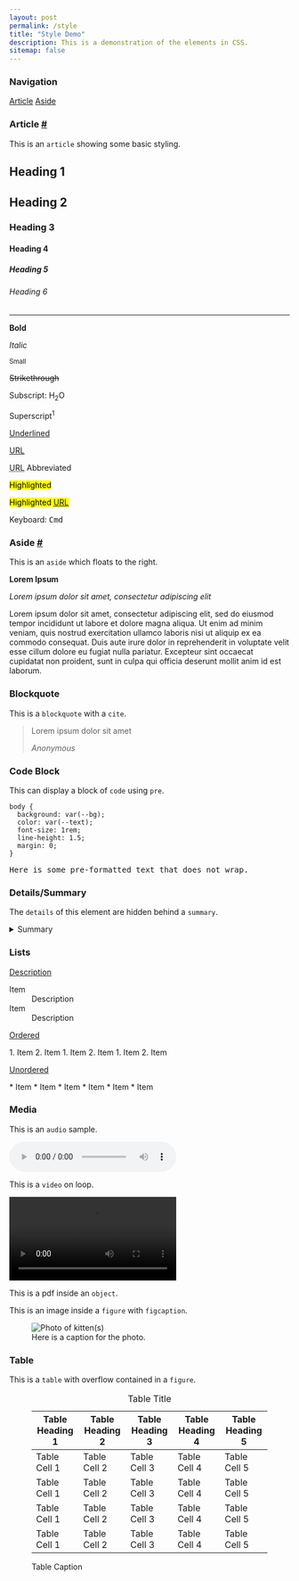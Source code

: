 ```yaml
---
layout: post
permalink: /style
title: "Style Demo"
description: This is a demonstration of the elements in CSS.
sitemap: false
---
```

### Navigation

<nav>
<a href="#article">Article</a>
<a href="#aside">Aside</a>
</nav>

<h3 id="article">Article <a class="anchor" href="#article">#</a></h3>

This is an `article` showing some basic styling.

<article>
<h1>Heading 1</h1>
<h2>Heading 2</h2>
<h3>Heading 3</h3>
<h4>Heading 4</h4>
<h5>Heading 5</h5>
<h6>Heading 6</h6>
<hr>
<p><b>Bold</b></p>
<p><i>Italic</i></p>
<p><small>Small</small></p>
<p><s>Strikethrough</s></p>
<p>Subscript: H<sub>2</sub>O</p>
<p>Superscript<sup>1</sup></p>
<p><u>Underlined</u></p>
<p><a href="https://example.com" target="_blank">URL</a></p>
<p><abbr title="Uniform Resource Locator">URL</abbr> Abbreviated</p>
<p><mark>Highlighted</mark></p>
<p><mark>Highlighted <a href="https://example.com" target="_blank">URL</a></mark></p>
<p>Keyboard: <kbd>Cmd</kbd></p>
</article>

<h3 id="aside">Aside <a class="anchor" href="#aside">#</a></h3>

This is an `aside` which floats to the right.

<aside>
<p><b>Lorem Ipsum</b></p>
<p><i>Lorem ipsum dolor sit amet, consectetur adipiscing elit</i></p>
</aside>
Lorem ipsum dolor sit amet, consectetur adipiscing elit, sed do eiusmod tempor incididunt ut labore et dolore magna aliqua. Ut enim ad minim veniam, quis nostrud exercitation ullamco laboris nisi ut aliquip ex ea commodo consequat. Duis aute irure dolor in reprehenderit in voluptate velit esse cillum dolore eu fugiat nulla pariatur. Excepteur sint occaecat cupidatat non proident, sunt in culpa qui officia deserunt mollit anim id est laborum.

### Blockquote

This is a `blockquote` with a `cite`.

> Lorem ipsum dolor sit amet
>
> <cite>Anonymous</cite>

### Code Block

This can display a block of `code` using `pre`.

```
body {
  background: var(--bg);
  color: var(--text);
  font-size: 1rem;
  line-height: 1.5;
  margin: 0;
}
```

<pre>Here is some pre-formatted text that does not wrap.</pre>

### Details/Summary

The `details` of this element are hidden behind a `summary`.

<details>
  <summary>Summary</summary>
  Some text
</details>

### Lists

<p><u>Description</u></p>
<dl>
  <dt>Item</dt>
  <dd>Description</dd>
  <dt>Item</dt>
  <dd>Description</dd>
</dl> 

<p><u>Ordered</u></p>
1. Item
2. Item
    1. Item
    2. Item
        1. Item
        2. Item

<p><u>Unordered</u></p>
* Item
* Item
  * Item
  * Item
    * Item
    * Item

### Media

This is an `audio` sample.

<audio controls src="{{ site.baseurl}}/assets/media/sample.mp3"></audio>

This is a `video` on loop.

<video controls loop src="{{ site.baseurl}}/assets/media/sample.mp4"></video>

This is a pdf inside an `object`.

<object type="application/pdf" data="{{ site.baseurl}}/assets/media/sample.pdf"></object>

This is an image inside a `figure` with `figcaption`.

<figure>
  <img src="https://placekitten.com/800/800" alt="Photo of kitten(s)">
  <figcaption>Here is a caption for the photo.</figcaption>
</figure>

### Table

This is a `table` with overflow contained in a `figure`.

<figure>
  <table>
    <caption>Table Title</caption>
	  <thead>
	    <tr>
		    <th>Table Heading 1</th>
			  <th>Table Heading 2</th>
			  <th>Table Heading 3</th>
			  <th>Table Heading 4</th>
			  <th>Table Heading 5</th>
		  </tr>
	  </thead>
	  <tbody>
	    <tr>
		    <td>Table Cell 1</td>
			  <td>Table Cell 2</td>
			  <td>Table Cell 3</td>
			  <td>Table Cell 4</td>
			  <td>Table Cell 5</td>
		  </tr>
	    <tr>
		    <td>Table Cell 1</td>
			  <td>Table Cell 2</td>
			  <td>Table Cell 3</td>
			  <td>Table Cell 4</td>
			  <td>Table Cell 5</td>
		  </tr>
	    <tr>
		    <td>Table Cell 1</td>
			  <td>Table Cell 2</td>
			  <td>Table Cell 3</td>
			  <td>Table Cell 4</td>
			  <td>Table Cell 5</td>
		  </tr>
	    <tr>
		    <td>Table Cell 1</td>
			  <td>Table Cell 2</td>
			  <td>Table Cell 3</td>
			  <td>Table Cell 4</td>
			  <td>Table Cell 5</td>
		  </tr>
	  </tbody>
  </table>
  <figcaption>Table Caption</figcaption>
</figure>